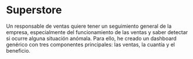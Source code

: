 # Superstore
Un responsable de ventas quiere tener un seguimiento general de la empresa, especialmente del funcionamiento de las ventas y saber detectar si ocurre alguna situación anómala. Para ello, he creado un dashboard genérico con tres componentes principales: las ventas, la cuantía y el beneficio.
